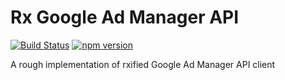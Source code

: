 # Rx Google Ad Manager API

[![Build Status](https://travis-ci.com/ihoro/rough-rx-google-ad-manager-api.svg?branch=master)](https://travis-ci.com/ihoro/rough-rx-google-ad-manager-api)
[![npm version](https://badge.fury.io/js/%40rough%2Frx-google-ad-manager-api.svg)](https://badge.fury.io/js/%40rough%2Frx-google-ad-manager-api)

A rough implementation of rxified Google Ad Manager API client


